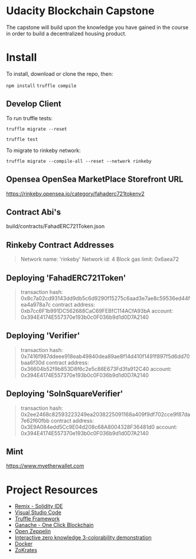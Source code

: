 # Udacity Blockchain Capstone

The capstone will build upon the knowledge you have gained in the course in order to build a decentralized housing product. 

# Install 

To install, download or clone the repo, then:

`npm install` `truffle compile`

## Develop Client

To run truffle tests:

`truffle migrate --reset`

`truffle test`



To migrate to rinkeby network:

`truffle migrate --compile-all --reset --network rinkeby`



## Opensea OpenSea MarketPlace Storefront URL 

https://rinkeby.opensea.io/category/fahaderc721tokenv2

## Contract Abi's

build/contracts/FahadERC721Token.json

## Rinkeby Contract Addresses

> Network name:    'rinkeby'
> Network id:      4
> Block gas limit: 0x6aea72


   Deploying 'FahadERC721Token'
   ----------------------------
   > transaction hash:    0x8c7a02cd93143dd9db5c6d9290f15275c6aad3e7ae8c59536ed44fea4a978a7c
   > contract address:    0xb7cc6F1b991DC562688CaC69FEBfC114ACfA93bA
   > account:             0x394E4174E557370e193b0c0F036b9d1d0D7A2140
 


   Deploying 'Verifier'
   --------------------
   > transaction hash:    0x7416f987ddeee918eab49840dea89ae8f14d410f1491f897f5d6dd70baa6f30d
   > contract address:    0x36604b52f9b853D8f6c2e5c86E673Fd3fa912C40
   > account:             0x394E4174E557370e193b0c0F036b9d1d0D7A2140
  


   Deploying 'SolnSquareVerifier'
   ------------------------------
   > transaction hash:    0x2ee2468c82593223249ea2038225091168a409f9df702cce9f87da7e62f60fbb
   > contract address:    0x3E9A084edd5Cc9E04d208c68A8004328F36481d0
   > account:             0x394E4174E557370e193b0c0F036b9d1d0D7A2140

## Mint 
https://www.myetherwallet.com

# Project Resources

* [Remix - Solidity IDE](https://remix.ethereum.org/)
* [Visual Studio Code](https://code.visualstudio.com/)
* [Truffle Framework](https://truffleframework.com/)
* [Ganache - One Click Blockchain](https://truffleframework.com/ganache)
* [Open Zeppelin ](https://openzeppelin.org/)
* [Interactive zero knowledge 3-colorability demonstration](http://web.mit.edu/~ezyang/Public/graph/svg.html)
* [Docker](https://docs.docker.com/install/)
* [ZoKrates](https://github.com/Zokrates/ZoKrates)

